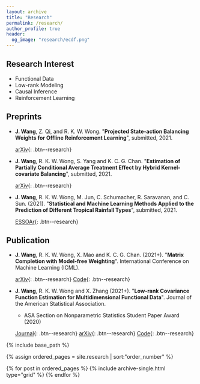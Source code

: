 ```yaml
---
layout: archive
title: "Research"
permalink: /research/
author_profile: true
header:
  og_image: "research/ecdf.png"
---
```


<!---
My research falls into two main areas: understanding patterns of rebel behavior before, during, and after civil conflict, and developing new tools to improve the study of peace and conflict. One strand of research explores how the territories that ethnic groups inhabit shape rebel group formation and condition their relationship with the state. This interest in rebel behavior also informs projects on the evolution of government repression and rebel killings of civilians over the course of a conflict.

My other main research agenda uses advanced methods to allow us to ask new questions in the study of peace and conflict. One project uses Bayesian item response theory to measure the strength of peace agreements as a latent variable and free researchers from post-treatment bias caused by using the duration of agreements as a proxy for their strength. In another project, I use visual imagery contained in Salafi jihadist propaganda videos to detect similiarties in videos produced by different groups, allowing researchers to estimate collaboration networks within a broader clandestine movement. Other work uses over two billion observations of international trade data to develop new measures of economic interdependence and methods to detect disruptions of regular economic exchange between states.
-->

<!--
Overview
===
My current research falls into two main areas. 

First, I develop new methodologies and theories for statistical problems with functional data structure, especially when the data is sparsely observed and  multi-dimensional. Second, I explore robust estimators with data involving unknow missing structures,  such as causal inference, matrix completion, and reinforcement learning. 
-->

## Research Interest

- Functional Data
- Low-rank Modeling
- Causal Inference
- Reinforcement Learning


## Preprints

- **J. Wang**, Z. Qi, and R. K. W. Wong.  "**Projected State-action Balancing Weights for Offline Reinforcement Learning**", submitted, 2021.

  [arXiv](https://arxiv.org/abs/2109.04640){: .btn--research} 


- **J. Wang**, R. K. W. Wong, S. Yang and K. C. G. Chan.  "**Estimation of Partially Conditional Average Treatment Effect by Hybrid Kernel-covariate Balancing**", submitted, 2021.

  [arXiv](https://arxiv.org/abs/2103.03437){: .btn--research} 
  
  
- **J. Wang**,  R. K. W. Wong, M. Jun, C. Schumacher, R. Saravanan, and C. Sun. (2021). 
		"**Statistical and Machine Learning Methods Applied to the Prediction of Different Tropical Rainfall Types**", submitted, 2021.
		
  [ESSOAr](https://www.essoar.org/doi/abs/10.1002/essoar.10507122.1){: .btn--research} 




## Publication


- **J. Wang**, R. K. W. Wong, X. Mao and K. C. G. Chan. (2021+). "**Matrix Completion with Model-free Weighting**". International Conference on Machine Learning (ICML).

  [arXiv](https://arxiv.org/abs/2106.05850){: .btn--research}  [Code](https://github.com/jiayiwang1017/MC-weighting-code){: .btn--research}


- **J. Wang**, R. K. W. Wong and X. Zhang (2021+). "**Low-rank Covariance Function Estimation for Multidimensional Functional Data**". Journal of the American Statistical Association.
  - ASA Section on Nonparametric Statistics Student Paper Award (2020)

  [Journal](https://www.tandfonline.com/doi/full/10.1080/01621459.2020.1820344){: .btn--research} [arXiv](https://arxiv.org/abs/2008.12919){: .btn--research}  [Code](https://github.com/jiayiwang1017/mfdacov-code){: .btn--research}






<nbsp>

{% include base_path %}

{% assign ordered_pages = site.research | sort:"order_number" %}

{% for post in ordered_pages %}
  {% include archive-single.html type="grid" %}
{% endfor %}
